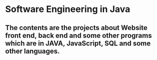 # Software Engineering in Java
## The contents are the projects about Website front end, back end and some other programs which are in JAVA, JavaScript, SQL and some other languages.
